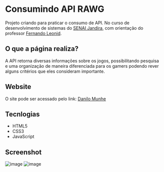 # Consumindo API RAWG
Projeto criando para praticar o consumo de API. No curso de desenvolvimento de sistemas do [SENAI Jandira](https://jandira.sp.senai.br/), com orientação do professor [Fernando Leonid](https://github.com/fernandoleonid).

## O que a página realiza?
A API retorna diversas informações sobre os jogos, possibilitando pesquisa e uma organização de maneira diferenciada para os gamers podendo rever alguns critérios que eles consideram importante.

## Website
O site pode ser acessado pelo link: [Danilo Munhe](https://danilomunhe.github.io/APIGames/)

## Tecnlogias
* HTML5
* CSS3
* JavaScript

## Screenshot
![image](https://user-images.githubusercontent.com/83726386/163229860-95da3c86-d4ff-47d8-81df-6e97d0a71a11.png)
![image](https://user-images.githubusercontent.com/83726386/163229942-f3ea863b-f531-4497-906c-3fbe26cc1576.png)

